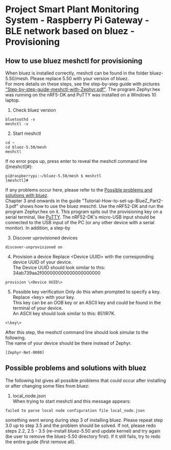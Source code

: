 # Project Smart Plant Monitoring System - Raspberry Pi Gateway - BLE network based on bluez - Provisioning
## How to use bluez meshctl for provisioning
When bluez is installed correctly, meshctl can be found in the folder bluez-5.50/mesh. Please replace 5.50 with your version of bluez.\
For more details on these steps, see the step-by-step guide with pictures ["Step-by-step-guide-meshctl-with-Zephyr.pdf"](Step-by-step-guide-meshctl-with-Zephyr.pdf). The program Zephyr.hex was running on the nRF5-DK and PuTTY was installed on a Windows 10 laptop.
1. Check bluez version
```
bluetoothd -v
meshctl -v
```
2. Start meshctl
```
cd ~
cd bluez-5.50/mesh
meshctl
```
If no error pops up, press enter to reveal the meshctl command line ([meshctl]#):
```
pi@raspberrypi:~/bluez-5.50/mesh $ meshctl
[meshctl]# 
```
If any problems occur here, please refer to the [Possible problems and solutions with bluez](#-Possible-problems-and-solutions-with-bluez).\
Chapter 3 and onwards in the guide "Tutorial-How-to-set-up-BlueZ_Part2-3.pdf" shows how to use the bluez meschtl. Use the nRF52-DK and run the program Zephyr.hex on it. This program spits out the provisioning key on a serial terminal, like [PuTTY](https://www.chiark.greenend.org.uk/~sgtatham/putty/latest.html). The nRF52-DK's micro-USB input should be connected to the USB input of the PC (or any other device with a serial monitor).
In addition, a step-by

3. Discover uprovisioned devices
```
discover-unprovisioned on
```

4. Provision a device
Replace \<Device UUID\> with the corresponding device UUID of your device.\
The Device UUID should look similar to this: 34ab739aa2f000000000000000000000
```
provision \<Device UUID\>
```

5. Possible key verification
Only do this when prompted to specify a key. Replace \<key\> with your key.\
This key can be an OOB key or an ASCII key and could be found in the terminal of your device.\
An ASCII key should look similar to this: 851IR7K.
```
<\key\>
```
After this step, the meshctl command line should look simular to the following.\
The name of your device should be there instead of Zephyr.
```
[Zephyr-Net-0000]
```

## Possible problems and solutions with bluez
The following list gives all possible problems that could occur after installing or after changing some files from bluez:

1. local_node.json\
When trying to start meshctl and this message appears:
```
failed to parse local node configuration file local_node.json
```
something went wrong during step 3 of installing bluez. Please repeat step 3.0 up to step 3.5 and the problem should be solved. If not, please redo steps 2.2, 2.5 - 3.5 (re-install bluez-5.50 and update kernel) and try again (be user to remove the bluez-5.50 directory first). If it still fails, try to redo the entire guide (first remove all).
